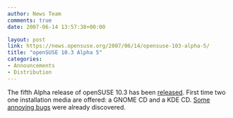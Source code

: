 ```yaml
---
author: News Team
comments: true
date: 2007-06-14 13:57:38+00:00

layout: post
link: https://news.opensuse.org/2007/06/14/opensuse-103-alpha-5/
title: "openSUSE 10.3 Alpha 5"
categories:
- Announcements
- Distribution
---
```

The fifth Alpha release of openSUSE 10.3 has been [released](http://lists.opensuse.org/opensuse-announce/2007-06/msg00004.html). First time two one installation media are offered: a GNOME CD and a KDE CD. [Some annoying bugs](http://en.opensuse.org/Bugs:Most_Annoying_Bugs_10.3_dev) were already discovered.
